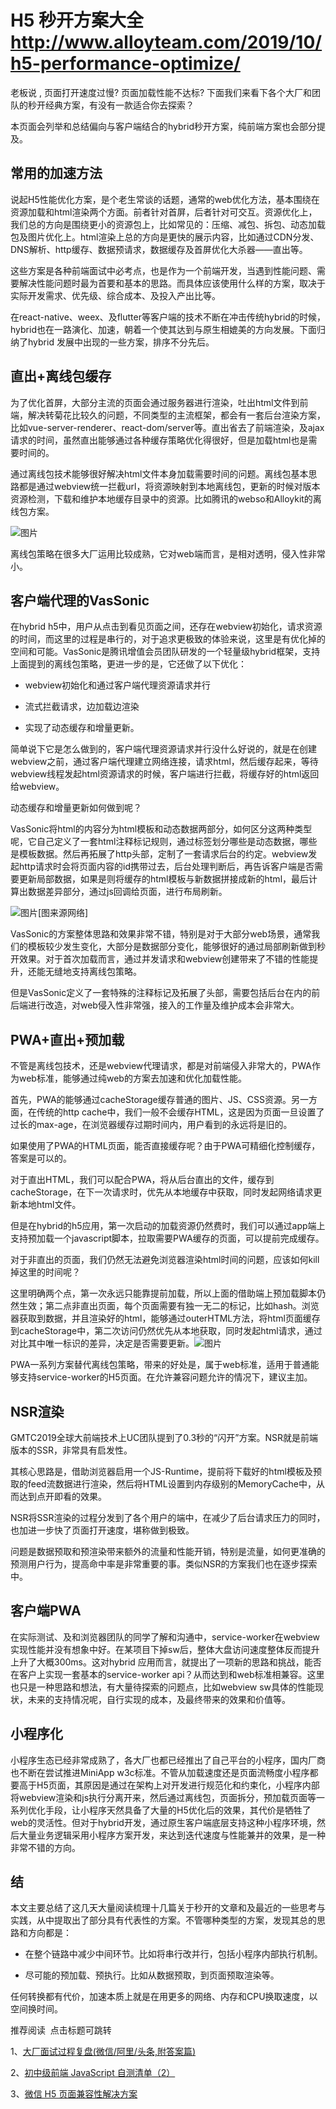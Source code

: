 H5 秒开方案大全
http://www.alloyteam.com/2019/10/h5-performance-optimize/
=========
老板说 , 页面打开速度过慢? 页面加载性能不达标? 下面我们来看下各个大厂和团队的秒开经典方案，有没有一款适合你去探索？

本页面会列举和总结偏向与客户端结合的hybrid秒开方案，纯前端方案也会部分提及。

常用的加速方法
-------

说起H5性能优化方案，是个老生常谈的话题，通常的web优化方法，基本围绕在资源加载和html渲染两个方面。前者针对首屏，后者针对可交互。资源优化上，我们总的方向是围绕更小的资源包上，比如常见的：压缩、减包、拆包、动态加载包及图片优化上。html渲染上总的方向是更快的展示内容，比如通过CDN分发、DNS解析、http缓存、数据预请求，数据缓存及首屏优化大杀器——直出等。

这些方案是各种前端面试中必考点，也是作为一个前端开发，当遇到性能问题、需要解决性能问题时最为首要和基本的思路。而具体应该使用什么样的方案，取决于实际开发需求、优先级、综合成本、及投入产出比等。

在react-native、weex、及flutter等客户端的技术不断在冲击传统hybrid的时候，hybrid也在一路演化、加速，朝着一个使其达到与原生相媲美的方向发展。下面归纳了hybrid 发展中出现的一些方案，排序不分先后。

直出+离线包缓存
--------

为了优化首屏，大部分主流的页面会通过服务器进行渲染，吐出html文件到前端，解决转菊花比较久的问题，不同类型的主流框架，都会有一套后台渲染方案，比如vue-server-renderer、react-dom/server等。直出省去了前端渲染，及ajax请求的时间，虽然直出能够通过各种缓存策略优化得很好，但是加载html也是需要时间的。

通过离线包技术能够很好解决html文件本身加载需要时间的问题。离线包基本思路都是通过webview统一拦截url，将资源映射到本地离线包，更新的时候对版本资源检测，下载和维护本地缓存目录中的资源。比如腾讯的webso和Alloykit的离线包方案。

![图片](https://mmbiz.qpic.cn/mmbiz_png/q2ntl21QGgXTvuHhbsNic0B1ibwEia1l3r49tmQNza6M86GHTbfInmesdvQaRkqsmZO1G7eQtRPAt3U6mRoRLiadDw/640?wx_fmt=png&tp=webp&wxfrom=5&wx_lazy=1&wx_co=1)

离线包策略在很多大厂运用比较成熟，它对web端而言，是相对透明，侵入性非常小。  

客户端代理的VasSonic
--------------

在hybrid h5中，用户从点击到看见页面之间，还存在webview初始化，请求资源的时间，而这里的过程是串行的，对于追求更极致的体验来说，这里是有优化掉的空间和可能。VasSonic是腾讯增值会员团队研发的一个轻量级hybrid框架，支持上面提到的离线包策略，更进一步的是，它还做了以下优化：

*   webview初始化和通过客户端代理资源请求并行
    
*   流式拦截请求，边加载边渲染
    
*   实现了动态缓存和增量更新。
    

简单说下它是怎么做到的，客户端代理资源请求并行没什么好说的，就是在创建webview之前，通过客户端代理建立网络连接，请求html，然后缓存起来，等待webview线程发起html资源请求的时候，客户端进行拦截，将缓存好的html返回给webview。

动态缓存和增量更新如何做到呢？

VasSonic将html的内容分为html模板和动态数据两部分，如何区分这两种类型呢，它自己定义了一套html注释标记规则，通过标签划分哪些是动态数据，哪些是模板数据。然后再拓展了http头部，定制了一套请求后台的约定。webview发起http请求时会将页面内容的id携带过去，后台处理判断后，再告诉客户端是否需要更新局部数据，如果是则将缓存的html模板与新数据拼接成新的html，最后计算出数据差异部分，通过js回调给页面，进行布局刷新。

![图片](https://mmbiz.qpic.cn/mmbiz_png/q2ntl21QGgXTvuHhbsNic0B1ibwEia1l3r48FlicB8HbQX1JJtUdND0TjuyZhn0eseIvGDQz0aekPBFaa7GMbC0FBg/640?wx_fmt=png&tp=webp&wxfrom=5&wx_lazy=1&wx_co=1)\[图来源网络\]

VasSonic的方案整体思路和效果非常不错，特别是对于大部分web场景，通常我们的模板较少发生变化，大部分是数据部分变化，能够很好的通过局部刷新做到秒开效果。对于首次加载而言，通过并发请求和webview创建带来了不错的性能提升，还能无缝地支持离线包策略。

但是VasSonic定义了一套特殊的注释标记及拓展了头部，需要包括后台在内的前后端进行改造，对web侵入性非常强，接入的工作量及维护成本会非常大。

PWA+直出+预加载
----------

不管是离线包技术，还是webview代理请求，都是对前端侵入非常大的，PWA作为web标准，能够通过纯web的方案去加速和优化加载性能。

首先，PWA的能够通过cacheStorage缓存普通的图片、JS、CSS资源。另一方面，在传统的http cache中，我们一般不会缓存HTML，这是因为页面一旦设置了过长的max-age，在浏览器缓存过期时间内，用户看到的永远将是旧的。

如果使用了PWA的HTML页面，能否直接缓存呢？由于PWA可精细化控制缓存，答案是可以的。

对于直出HTML，我们可以配合PWA，将从后台直出的文件，缓存到cacheStorage，在下一次请求时，优先从本地缓存中获取，同时发起网络请求更新本地html文件。

但是在hybrid的h5应用，第一次启动的加载资源仍然费时，我们可以通过app端上支持预加载一个javascript脚本，拉取需要PWA缓存的页面，可以提前完成缓存。

对于非直出的页面，我们仍然无法避免浏览器渲染html时间的问题，应该如何kill掉这里的时间呢？

这里明确两个点，第一次永远只能靠提前加载，所以上面的借助端上预加载脚本仍然生效；第二点非直出页面，每个页面需要有独一无二的标记，比如hash。浏览器获取到数据，并且渲染好的html，能够通过outerHTML方法，将html页面缓存到cacheStorage中，第二次访问仍然优先从本地获取，同时发起html请求，通过对比其中唯一标识的差异，决定是否需要更新。![图片](https://mmbiz.qpic.cn/mmbiz_png/q2ntl21QGgXTvuHhbsNic0B1ibwEia1l3r42PGbp7llatMOw3VXzvOU4EAvbOrO8YTibOo1pIo2ghUDnBAYyNJmricQ/640?wx_fmt=jpeg&tp=webp&wxfrom=5&wx_lazy=1&wx_co=1)

PWA一系列方案替代离线包策略，带来的好处是，属于web标准，适用于普通能够支持service-worker的H5页面。在允许兼容问题允许的情况下，建议主加。

NSR渲染
-----

GMTC2019全球大前端技术上UC团队提到了0.3秒的“闪开”方案。NSR就是前端版本的SSR，非常具有启发性。

其核心思路是，借助浏览器启用一个JS-Runtime，提前将下载好的html模板及预取的feed流数据进行渲染，然后将HTML设置到内存级别的MemoryCache中，从而达到点开即看的效果。

NSR将SSR渲染的过程分发到了各个用户的端中，在减少了后台请求压力的同时，也加进一步快了页面打开速度，堪称做到极致。

问题是数据预取和预渲染带来额外的流量和性能开销，特别是流量，如何更准确的预测用户行为，提高命中率是非常重要的事。类似NSR的方案我们也在逐步探索中。

客户端PWA
------

在实际测试、及和浏览器团队的同学了解和沟通中，service-worker在webview实现性能并没有想象中好。在某项目下掉sw后，整体大盘访问速度整体反而提升上升了大概300ms。这对hybrid 应用而言，就提出了一项新的思路和挑战，能否在客户上实现一套基本的service-worker api？从而达到和web标准相兼容。这里也只是一种思路和想法，有大量待探索的问题点，比如webview sw具体的性能现状，未来的支持情况呢，自行实现的成本，及最终带来的效果和价值等。

小程序化
----

小程序生态已经非常成熟了，各大厂也都已经推出了自己平台的小程序，国内厂商也不断在尝试推进MiniApp w3c标准。不管从加载速度还是页面流畅度小程序都要高于H5页面，其原因是通过在架构上对开发进行规范化和约束化，小程序内部将webview渲染和js执行分离开来，然后通过离线包，页面拆分，预加载页面等一系列优化手段，让小程序天然具备了大量的H5优化后的效果，其代价是牺牲了web的灵活性。但对于hybrid开发，通过原生客户端底层支持这种小程序环境，然后大量业务逻辑采用小程序方案开发，来达到迭代速度与性能兼并的效果，是一种非常不错的方向。

结
-

本文主要总结了这几天大量阅读梳理十几篇关于秒开的文章和及最近的一些思考与实践，从中提取出了部分具有代表性的方案。不管哪种类型的方案，发现其总的思路和方向都是：

*   在整个链路中减少中间环节。比如将串行改并行，包括小程序内部执行机制。
    
*   尽可能的预加载、预执行。比如从数据预取，到页面预取渲染等。
    

任何转换都有代价，加速本质上就是在用更多的网络、内存和CPU换取速度，以空间换时间。

  

  

推荐阅读  点击标题可跳转

1、[大厂面试过程复盘(微信/阿里/头条,附答案篇)](http://mp.weixin.qq.com/s?__biz=MzAxODE2MjM1MA==&mid=2651561387&idx=1&sn=6ad86b3d8559e817200550f2bdb954ea&chksm=80254a6ab752c37c64319d6658ff0d3fd65634876f5bbc07dabb3dc4c9fb1bbd0f99784c527d&scene=21#wechat_redirect)

2、[初中级前端 JavaScript 自测清单（2）](http://mp.weixin.qq.com/s?__biz=MzAxODE2MjM1MA==&mid=2651561372&idx=1&sn=9ba5ff39803253889d9c9bab083b5485&chksm=80254a5db752c34bdc52fe51a1bf1dae5f9ada3b3775b2178c1179cd5509c48f058add005d83&scene=21#wechat_redirect)

3、[微信 H5 页面兼容性解决方案](http://mp.weixin.qq.com/s?__biz=MzAxODE2MjM1MA==&mid=2651557288&idx=2&sn=008aa0ffce4735403116ea88b02321a0&chksm=80255a69b752d37f38aa7064599939250192087c957f564673dc3d6f3598f6906944bbd124a5&scene=21#wechat_redirect)


